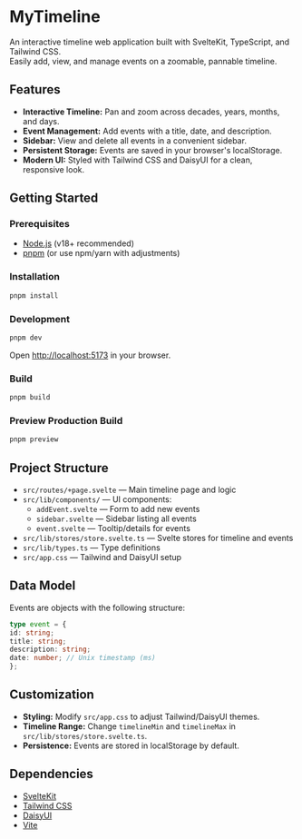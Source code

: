 # MyTimeline

An interactive timeline web application built with SvelteKit, TypeScript, and Tailwind CSS.  
Easily add, view, and manage events on a zoomable, pannable timeline.

## Features

- **Interactive Timeline:** Pan and zoom across decades, years, months, and days.
- **Event Management:** Add events with a title, date, and description.
- **Sidebar:** View and delete all events in a convenient sidebar.
- **Persistent Storage:** Events are saved in your browser's localStorage.
- **Modern UI:** Styled with Tailwind CSS and DaisyUI for a clean, responsive look.

## Getting Started

### Prerequisites

- [Node.js](https://nodejs.org/) (v18+ recommended)
- [pnpm](https://pnpm.io/) (or use npm/yarn with adjustments)

### Installation

```bash
pnpm install
```

### Development

```bash
pnpm dev
```

Open [http://localhost:5173](http://localhost:5173) in your browser.

### Build

```bash
pnpm build
```

### Preview Production Build

```bash
pnpm preview
```

## Project Structure

- `src/routes/+page.svelte` — Main timeline page and logic
- `src/lib/components/` — UI components:
  - `addEvent.svelte` — Form to add new events
  - `sidebar.svelte` — Sidebar listing all events
  - `event.svelte` — Tooltip/details for events
- `src/lib/stores/store.svelte.ts` — Svelte stores for timeline and events
- `src/lib/types.ts` — Type definitions
- `src/app.css` — Tailwind and DaisyUI setup

## Data Model

Events are objects with the following structure:

```ts
type event = {
id: string;
title: string;
description: string;
date: number; // Unix timestamp (ms)
};
```

## Customization

- **Styling:** Modify `src/app.css` to adjust Tailwind/DaisyUI themes.
- **Timeline Range:** Change `timelineMin` and `timelineMax` in `src/lib/stores/store.svelte.ts`.
- **Persistence:** Events are stored in localStorage by default.

## Dependencies

- [SvelteKit](https://kit.svelte.dev/)
- [Tailwind CSS](https://tailwindcss.com/)
- [DaisyUI](https://daisyui.com/)
- [Vite](https://vitejs.dev/)
